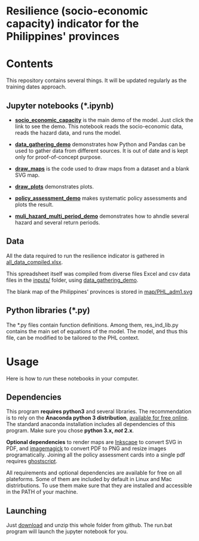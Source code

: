Resilience (socio-economic capacity) indicator for the Philippines' provinces
====================

# Contents

This repository contains several things. It will be updated regularly as the training dates approach.

## Jupyter notebooks  (*.ipynb)


* **[socio_economic_capacity](socio_economic_capacity.ipynb)** is the main demo of the model. Just click the link to see the demo. This notebook reads the socio-economic data, reads the hazard data, and runs the model.

* **[data_gathering_demo](data_gathering_demo.ipynb)** demonstrates how Python and Pandas can be used to gather data from different sources.
It is out of date and is kept only for proof-of-concept purpose.

* **[draw_maps](draw_maps.ipynb)** is the code used to draw maps from a dataset and a blank SVG map.

* **[draw_plots](draw_plots.ipynb)** demonstrates plots.

* **[policy_assessment_demo](policy_assessment_demo.ipynb)** makes systematic policy assessments and plots the result.

* **[muli_hazard_multi_period_demo](muli_hazard_multi_period_demo.ipynb)** demonstrates how to ahndle several hazard and several return periods.


## Data
All the data required to run the resilience indicator is gathered in [all_data_compiled.xlsx](all_data_compiled.xlsx).

This spreadsheet itself was compiled from diverse files Excel and csv data files in the [inputs/](inputs/) folder, using [data_gathering_demo](data_gathering_demo.ipynb).

The blank map of the Philippines' provinces is stored in [map/PHL_adm1.svg](map/PHL_adm1.svg)

## Python libraries (*.py)
The *.py files contain function definitions. Among them, res_ind_lib.py contains the main set of equations of the model. The model, and thus this file, can be modified to be tailored to the PHL context.

# Usage
Here is how to *run* these notebooks in your computer.

## Dependencies

This program **requires python3** and several libraries. The recommendation is to rely on the **Anaconda python 3 distribution**, [available for free online](https://www.continuum.io/downloads). The standard anaconda installation includes all dependencies of this program.
 Make sure you chose **python 3.x, *not* 2.x**.

**Optional dependencies** to render maps are [Inkscape](https://inkscape.org/en/) to convert SVG in PDF,  and [imagemagick](http://www.imagemagick.org/script/index.php) to convert PDF to PNG and resize images programatically. Joining all the policy assessment cards into a single pdf requires [ghostscript](http://www.ghostscript.com/download/gsdnld.html).

All requirements and optional dependencies are available for free on all plateforms. Some of them are included by default in Linux and Mac distrirbutions. To use them make sure that they are installed and accessible in the PATH of your machine. 


## Launching 
Just [download](https://github.com/adrivsh/resilience_indicator_phl/archive/master.zip) and unzip this whole folder from github. 
The run.bat program will launch the jupyter notebook for you.










